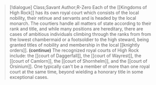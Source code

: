 >[!dialogue] Class;Savant Author;R-Zero
>Each of the [[Kingdoms of High Rock]] has its own royal court which consists of the local nobility, their retinue and servants and is headed by the local monarch. The courtiers handle all matters of state according to their rank and title, and while many positions are hereditary, there are cases of ambitious individuals climbing through the ranks from from the lowest chambermaid or a footsoldier to the high steward, being granted titles of nobility and membership in the local [[knightly orders]].
>**(continue)**
>The recognized royal courts of High Rock include: the [[court of Daggerfall]], the [[court of Wayrest]], the [[court of Camlorn]], the [[court of Shornhelm]], and the [[court of Orsinium]]. One typically can't be a member of more than one royal court at the same time, beyond wielding a honorary title in some exceptional cases.